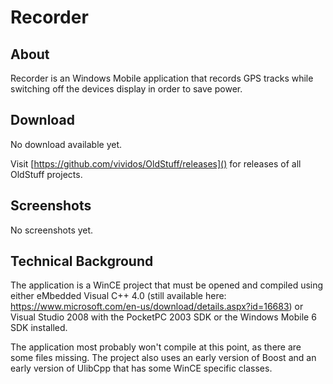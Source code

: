 # Recorder #

## About ##

Recorder is an Windows Mobile application that records GPS tracks while
switching off the devices display in order to save power.

## Download ##

No download available yet.

Visit [https://github.com/vividos/OldStuff/releases]() for releases of all OldStuff projects.

## Screenshots ##

No screenshots yet.

## Technical Background ##

The application is a WinCE project that must be opened and compiled using
either eMbedded Visual C++ 4.0 (still available here:
https://www.microsoft.com/en-us/download/details.aspx?id=16683) or Visual
Studio 2008 with the PocketPC 2003 SDK or the Windows Mobile 6 SDK installed.

The application most probably won't compile at this point, as there are some
files missing. The project also uses an early version of Boost and an early
version of UlibCpp that has some WinCE specific classes.
